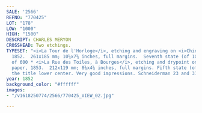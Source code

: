 ```yaml
---
SALE: '2566'
REFNO: "770425"
LOT: "178"
LOW: "1000"
HIGH: "1500"
DESCRIPT: CHARLES MERYON
CROSSHEAD: Two etchings.
TYPESET: "<i>La Tour de l'Horloge</i>, etching and engraving on <i>Chine collé</i>,
  1852.  261x185 mm; 10¼x7¼ inches, full margins.  Seventh state (of 10).   Edition
  of 600 * <i>La Rue des Toiles, à Bourges</i>, etching and drypoint on cream laid
  paper, 1853.  212x119 mm; 8⅜x4⅝ inches, full margins. Fifth state (of 9), before
  the title lower center. Very good impressions. Schneiderman 23 and 31."
year: 1852
background_color: "#ffffff"
images:
- "/v1618250774/2566/770425_VIEW_02.jpg"

---
```

